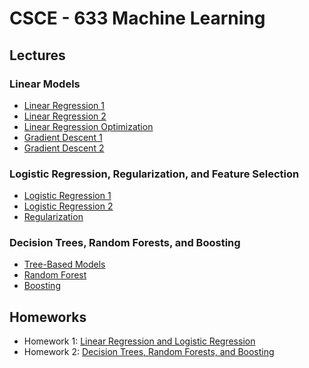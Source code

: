 # CSCE - 633 Machine Learning

## Lectures
### Linear Models
* [Linear Regression 1](./slides/Linear%20Models/Module%202%20-%20Lecture%204%20-%20Linear%20Regression%201.pdf)
* [Linear Regression 2](./slides/Linear%20Models/Module%202%20-%20Lecture%206%20-%20Linear%20Regression%202.pdf)
* [Linear Regression Optimization](./slides/Linear%20Models/Module%202%20-%20Lecture%207%20-%20Linear%20Regression%20Optimization.pdf)
* [Gradient Descent 1](./slides/Linear%20Models/Module%202%20-%20Lecture%209%20-%20Gradient%20Descent%201.pdf)
* [Gradient Descent 2](./slides/Linear%20Models/Module%202%20-%20Lecture%2010%20-%20Gradient%20Descent%202.pdf)

### Logistic Regression, Regularization, and Feature Selection
* [Logistic Regression 1](./slides/%20Logistic%20Regression%2C%20Regularization%2C%20%26%20Feature%20Selection/Module%203%20-%20Lecture%2012%20-%20Logistic%20Regression%201.pdf)
* [Logistic Regression 2](./slides/%20Logistic%20Regression%2C%20Regularization%2C%20%26%20Feature%20Selection/Module%203%20-%20Lecture%2013%20-%20Logistic%20Regression%202.pdf)
* [Regularization](./slides/%20Logistic%20Regression%2C%20Regularization%2C%20%26%20Feature%20Selection/Module%203%20-%20Lecture%2015%20-%20Regularization.pdf)

### Decision Trees, Random Forests, and Boosting
* [Tree-Based Models](./slides/Decision%20Trees%2C%20Random%20Forests%2C%20%26%20Boosting/Module%204%20-%20Lecture%2016%20-%20Tree-based%20Models.pdf)
* [Random Forest](./slides/Decision%20Trees%2C%20Random%20Forests%2C%20%26%20Boosting/Module%204%20-%20Lecture%2018%20-%20Random%20Forest.pdf)
* [Boosting](./slides/Decision%20Trees%2C%20Random%20Forests%2C%20%26%20Boosting/Module%204%20-%20Lecture%2019%20-%20Boosting.pdf)

## Homeworks
* Homework 1: [Linear Regression and Logistic Regression](./hw/hw1)
* Homework 2: [Decision Trees, Random Forests, and Boosting](./hw/hw2)
